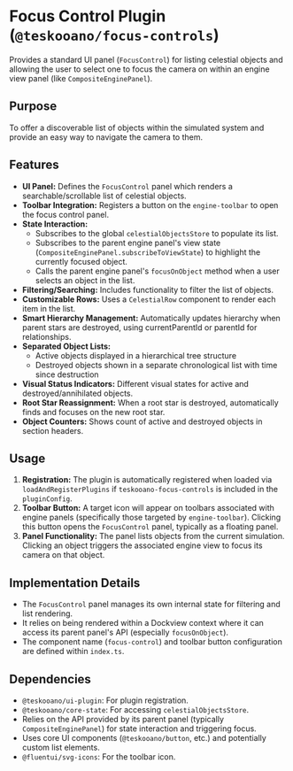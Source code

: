 # Focus Control Plugin (`@teskooano/focus-controls`)

Provides a standard UI panel (`FocusControl`) for listing celestial objects and allowing the user to select one to focus the camera on within an engine view panel (like `CompositeEnginePanel`).

## Purpose

To offer a discoverable list of objects within the simulated system and provide an easy way to navigate the camera to them.

## Features

- **UI Panel:** Defines the `FocusControl` panel which renders a searchable/scrollable list of celestial objects.
- **Toolbar Integration:** Registers a button on the `engine-toolbar` to open the focus control panel.
- **State Interaction:**
  - Subscribes to the global `celestialObjectsStore` to populate its list.
  - Subscribes to the parent engine panel's view state (`CompositeEnginePanel.subscribeToViewState`) to highlight the currently focused object.
  - Calls the parent engine panel's `focusOnObject` method when a user selects an object in the list.
- **Filtering/Searching:** Includes functionality to filter the list of objects.
- **Customizable Rows:** Uses a `CelestialRow` component to render each item in the list.
- **Smart Hierarchy Management:** Automatically updates hierarchy when parent stars are destroyed, using currentParentId or parentId for relationships.
- **Separated Object Lists:**
  - Active objects displayed in a hierarchical tree structure
  - Destroyed objects shown in a separate chronological list with time since destruction
- **Visual Status Indicators:** Different visual states for active and destroyed/annihilated objects.
- **Root Star Reassignment:** When a root star is destroyed, automatically finds and focuses on the new root star.
- **Object Counters:** Shows count of active and destroyed objects in section headers.

## Usage

1.  **Registration:** The plugin is automatically registered when loaded via `loadAndRegisterPlugins` if `teskooano-focus-controls` is included in the `pluginConfig`.
2.  **Toolbar Button:** A target icon will appear on toolbars associated with engine panels (specifically those targeted by `engine-toolbar`). Clicking this button opens the `FocusControl` panel, typically as a floating panel.
3.  **Panel Functionality:** The panel lists objects from the current simulation. Clicking an object triggers the associated engine view to focus its camera on that object.

## Implementation Details

- The `FocusControl` panel manages its own internal state for filtering and list rendering.
- It relies on being rendered within a Dockview context where it can access its parent panel's API (especially `focusOnObject`).
- The component name (`focus-control`) and toolbar button configuration are defined within `index.ts`.

## Dependencies

- `@teskooano/ui-plugin`: For plugin registration.
- `@teskooano/core-state`: For accessing `celestialObjectsStore`.
- Relies on the API provided by its parent panel (typically `CompositeEnginePanel`) for state interaction and triggering focus.
- Uses core UI components (`@teskooano/button`, etc.) and potentially custom list elements.
- `@fluentui/svg-icons`: For the toolbar icon.
